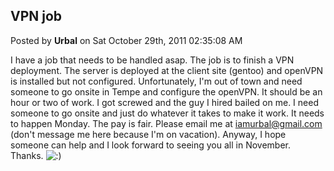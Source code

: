 ## VPN job
Posted by **Urbal** on Sat October 29th, 2011 02:35:08 AM

I have a job that needs to be handled asap. The job is to finish a VPN deployment. The server is deployed at the client site (gentoo) and openVPN is installed but not configured. Unfortunately, I'm out of town and need someone to go onsite in Tempe and configure the openVPN. It should be an hour or two of work. I got screwed and the guy I hired bailed on me. I need someone to go onsite and just do whatever it takes to make it work. It needs to happen Monday. The pay is fair. Please email me at <!-- e --><a href="mailto:iamurbal@gmail.com">iamurbal@gmail.com</a><!-- e --> (don't message me here because I'm on vacation). Anyway, I hope someone can help and I look forward to seeing you all in November. Thanks. <!-- s:) --><img src="{SMILIES_PATH}/icon_e_smile.gif" alt=":)" title="Smile" /><!-- s:) -->
